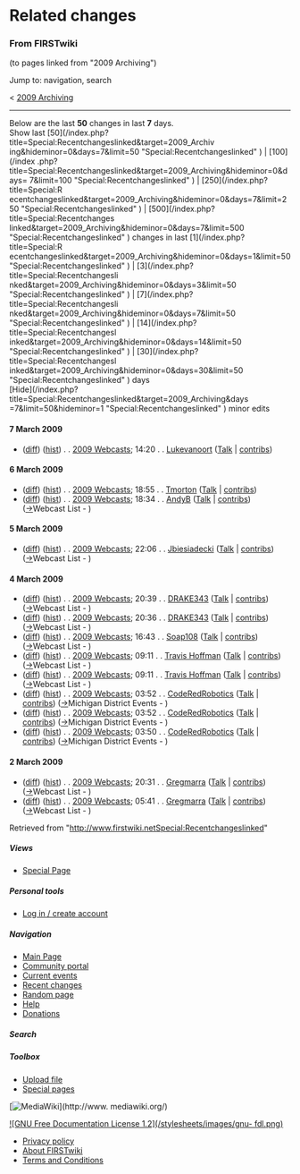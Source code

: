 # Related changes

### From FIRSTwiki

(to pages linked from "2009 Archiving")

Jump to: navigation, search

&lt; [2009 Archiving](/index.php?title=2009_Archiving&redirect=no "2009
Archiving" )  

* * *

Below are the last **50** changes in last **7** days.  
Show last [50](/index.php?title=Special:Recentchangeslinked&target=2009_Archiv
ing&hideminor=0&days=7&limit=50 "Special:Recentchangeslinked" ) | [100](/index
.php?title=Special:Recentchangeslinked&target=2009_Archiving&hideminor=0&days=
7&limit=100 "Special:Recentchangeslinked" ) | [250](/index.php?title=Special:R
ecentchangeslinked&target=2009_Archiving&hideminor=0&days=7&limit=250
"Special:Recentchangeslinked" ) | [500](/index.php?title=Special:Recentchanges
linked&target=2009_Archiving&hideminor=0&days=7&limit=500
"Special:Recentchangeslinked" ) changes in last [1](/index.php?title=Special:R
ecentchangeslinked&target=2009_Archiving&hideminor=0&days=1&limit=50
"Special:Recentchangeslinked" ) | [3](/index.php?title=Special:Recentchangesli
nked&target=2009_Archiving&hideminor=0&days=3&limit=50
"Special:Recentchangeslinked" ) | [7](/index.php?title=Special:Recentchangesli
nked&target=2009_Archiving&hideminor=0&days=7&limit=50
"Special:Recentchangeslinked" ) | [14](/index.php?title=Special:Recentchangesl
inked&target=2009_Archiving&hideminor=0&days=14&limit=50
"Special:Recentchangeslinked" ) | [30](/index.php?title=Special:Recentchangesl
inked&target=2009_Archiving&hideminor=0&days=30&limit=50
"Special:Recentchangeslinked" ) days  
[Hide](/index.php?title=Special:Recentchangeslinked&target=2009_Archiving&days
=7&limit=50&hideminor=1 "Special:Recentchangeslinked" ) minor edits

#### 7 March 2009

  * ([diff](/index.php?title=2009_Webcasts&curid=8211&diff=71284&oldid=71276 "2009 Webcasts" )) ([hist](/index.php?title=2009_Webcasts&curid=8211&action=history "2009 Webcasts" )) . . [2009 Webcasts](2009_Webcasts "2009 Webcasts" ); 14:20 . . [Lukevanoort](User:Lukevanoort "User:Lukevanoort" ) ([Talk](User_talk:Lukevanoort "User talk:Lukevanoort" ) | [contribs](/index.php?title=Special:Contributions&target=Lukevanoort "Special:Contributions" ))

#### 6 March 2009

  * ([diff](/index.php?title=2009_Webcasts&curid=8211&diff=71276&oldid=71275 "2009 Webcasts" )) ([hist](/index.php?title=2009_Webcasts&curid=8211&action=history "2009 Webcasts" )) . . [2009 Webcasts](2009_Webcasts "2009 Webcasts" ); 18:55 . . [Tmorton](/index.php?title=User:Tmorton&action=edit "User:Tmorton" ) ([Talk](/index.php?title=User_talk:Tmorton&action=edit "User talk:Tmorton" ) | [contribs](/index.php?title=Special:Contributions&target=Tmorton "Special:Contributions" ))
  * ([diff](/index.php?title=2009_Webcasts&curid=8211&diff=71275&oldid=71272 "2009 Webcasts" )) ([hist](/index.php?title=2009_Webcasts&curid=8211&action=history "2009 Webcasts" )) . . [2009 Webcasts](2009_Webcasts "2009 Webcasts" ); 18:34 . . [AndyB](/index.php?title=User:AndyB&action=edit "User:AndyB" ) ([Talk](/index.php?title=User_talk:AndyB&action=edit "User talk:AndyB" ) | [contribs](/index.php?title=Special:Contributions&target=AndyB "Special:Contributions" )) ([→](2009_Webcasts#Webcast_List "2009 Webcasts" )Webcast List - )

#### 5 March 2009

  * ([diff](/index.php?title=2009_Webcasts&curid=8211&diff=71272&oldid=71236 "2009 Webcasts" )) ([hist](/index.php?title=2009_Webcasts&curid=8211&action=history "2009 Webcasts" )) . . [2009 Webcasts](2009_Webcasts "2009 Webcasts" ); 22:06 . . [Jbiesiadecki](/index.php?title=User:Jbiesiadecki&action=edit "User:Jbiesiadecki" ) ([Talk](/index.php?title=User_talk:Jbiesiadecki&action=edit "User talk:Jbiesiadecki" ) | [contribs](/index.php?title=Special:Contributions&target=Jbiesiadecki "Special:Contributions" )) ([→](2009_Webcasts#Webcast_List "2009 Webcasts" )Webcast List - )

#### 4 March 2009

  * ([diff](/index.php?title=2009_Webcasts&curid=8211&diff=71236&oldid=71235 "2009 Webcasts" )) ([hist](/index.php?title=2009_Webcasts&curid=8211&action=history "2009 Webcasts" )) . . [2009 Webcasts](2009_Webcasts "2009 Webcasts" ); 20:39 . . [DRAKE343](/index.php?title=User:DRAKE343&action=edit "User:DRAKE343" ) ([Talk](/index.php?title=User_talk:DRAKE343&action=edit "User talk:DRAKE343" ) | [contribs](/index.php?title=Special:Contributions&target=DRAKE343 "Special:Contributions" )) ([→](2009_Webcasts#Webcast_List "2009 Webcasts" )Webcast List - )
  * ([diff](/index.php?title=2009_Webcasts&curid=8211&diff=71235&oldid=71234 "2009 Webcasts" )) ([hist](/index.php?title=2009_Webcasts&curid=8211&action=history "2009 Webcasts" )) . . [2009 Webcasts](2009_Webcasts "2009 Webcasts" ); 20:36 . . [DRAKE343](/index.php?title=User:DRAKE343&action=edit "User:DRAKE343" ) ([Talk](/index.php?title=User_talk:DRAKE343&action=edit "User talk:DRAKE343" ) | [contribs](/index.php?title=Special:Contributions&target=DRAKE343 "Special:Contributions" )) ([→](2009_Webcasts#Webcast_List "2009 Webcasts" )Webcast List - )
  * ([diff](/index.php?title=2009_Webcasts&curid=8211&diff=71234&oldid=71233 "2009 Webcasts" )) ([hist](/index.php?title=2009_Webcasts&curid=8211&action=history "2009 Webcasts" )) . . [2009 Webcasts](2009_Webcasts "2009 Webcasts" ); 16:43 . . [Soap108](/index.php?title=User:Soap108&action=edit "User:Soap108" ) ([Talk](/index.php?title=User_talk:Soap108&action=edit "User talk:Soap108" ) | [contribs](/index.php?title=Special:Contributions&target=Soap108 "Special:Contributions" )) ([→](2009_Webcasts#Webcast_List "2009 Webcasts" )Webcast List - )
  * ([diff](/index.php?title=2009_Webcasts&curid=8211&diff=71233&oldid=71232 "2009 Webcasts" )) ([hist](/index.php?title=2009_Webcasts&curid=8211&action=history "2009 Webcasts" )) . . [2009 Webcasts](2009_Webcasts "2009 Webcasts" ); 09:11 . . [Travis Hoffman](/index.php?title=User:Travis_Hoffman&action=edit "User:Travis Hoffman" ) ([Talk](/index.php?title=User_talk:Travis_Hoffman&action=edit "User talk:Travis Hoffman" ) | [contribs](/index.php?title=Special:Contributions&target=Travis+Hoffman "Special:Contributions" )) ([→](2009_Webcasts#Webcast_List "2009 Webcasts" )Webcast List - )
  * ([diff](/index.php?title=2009_Webcasts&curid=8211&diff=71232&oldid=71225 "2009 Webcasts" )) ([hist](/index.php?title=2009_Webcasts&curid=8211&action=history "2009 Webcasts" )) . . [2009 Webcasts](2009_Webcasts "2009 Webcasts" ); 09:11 . . [Travis Hoffman](/index.php?title=User:Travis_Hoffman&action=edit "User:Travis Hoffman" ) ([Talk](/index.php?title=User_talk:Travis_Hoffman&action=edit "User talk:Travis Hoffman" ) | [contribs](/index.php?title=Special:Contributions&target=Travis+Hoffman "Special:Contributions" )) ([→](2009_Webcasts#Webcast_List "2009 Webcasts" )Webcast List - )
  * ([diff](/index.php?title=2009_Webcasts&curid=8211&diff=71225&oldid=71224 "2009 Webcasts" )) ([hist](/index.php?title=2009_Webcasts&curid=8211&action=history "2009 Webcasts" )) . . [2009 Webcasts](2009_Webcasts "2009 Webcasts" ); 03:52 . . [CodeRedRobotics](/index.php?title=User:CodeRedRobotics&action=edit "User:CodeRedRobotics" ) ([Talk](/index.php?title=User_talk:CodeRedRobotics&action=edit "User talk:CodeRedRobotics" ) | [contribs](/index.php?title=Special:Contributions&target=CodeRedRobotics "Special:Contributions" )) ([→](2009_Webcasts#Michigan_District_Events "2009 Webcasts" )Michigan District Events - )
  * ([diff](/index.php?title=2009_Webcasts&curid=8211&diff=71224&oldid=71223 "2009 Webcasts" )) ([hist](/index.php?title=2009_Webcasts&curid=8211&action=history "2009 Webcasts" )) . . [2009 Webcasts](2009_Webcasts "2009 Webcasts" ); 03:52 . . [CodeRedRobotics](/index.php?title=User:CodeRedRobotics&action=edit "User:CodeRedRobotics" ) ([Talk](/index.php?title=User_talk:CodeRedRobotics&action=edit "User talk:CodeRedRobotics" ) | [contribs](/index.php?title=Special:Contributions&target=CodeRedRobotics "Special:Contributions" )) ([→](2009_Webcasts#Michigan_District_Events "2009 Webcasts" )Michigan District Events - )
  * ([diff](/index.php?title=2009_Webcasts&curid=8211&diff=71223&oldid=71162 "2009 Webcasts" )) ([hist](/index.php?title=2009_Webcasts&curid=8211&action=history "2009 Webcasts" )) . . [2009 Webcasts](2009_Webcasts "2009 Webcasts" ); 03:50 . . [CodeRedRobotics](/index.php?title=User:CodeRedRobotics&action=edit "User:CodeRedRobotics" ) ([Talk](/index.php?title=User_talk:CodeRedRobotics&action=edit "User talk:CodeRedRobotics" ) | [contribs](/index.php?title=Special:Contributions&target=CodeRedRobotics "Special:Contributions" )) ([→](2009_Webcasts#Michigan_District_Events "2009 Webcasts" )Michigan District Events - )

#### 2 March 2009

  * ([diff](/index.php?title=2009_Webcasts&curid=8211&diff=71162&oldid=71160 "2009 Webcasts" )) ([hist](/index.php?title=2009_Webcasts&curid=8211&action=history "2009 Webcasts" )) . . [2009 Webcasts](2009_Webcasts "2009 Webcasts" ); 20:31 . . [Gregmarra](/index.php?title=User:Gregmarra&action=edit "User:Gregmarra" ) ([Talk](/index.php?title=User_talk:Gregmarra&action=edit "User talk:Gregmarra" ) | [contribs](/index.php?title=Special:Contributions&target=Gregmarra "Special:Contributions" )) ([→](2009_Webcasts#Webcast_List "2009 Webcasts" )Webcast List - )
  * ([diff](/index.php?title=2009_Webcasts&curid=8211&diff=71160&oldid=71125 "2009 Webcasts" )) ([hist](/index.php?title=2009_Webcasts&curid=8211&action=history "2009 Webcasts" )) . . [2009 Webcasts](2009_Webcasts "2009 Webcasts" ); 05:41 . . [Gregmarra](/index.php?title=User:Gregmarra&action=edit "User:Gregmarra" ) ([Talk](/index.php?title=User_talk:Gregmarra&action=edit "User talk:Gregmarra" ) | [contribs](/index.php?title=Special:Contributions&target=Gregmarra "Special:Contributions" )) ([→](2009_Webcasts#Webcast_List "2009 Webcasts" )Webcast List - )

Retrieved from
"<http://www.firstwiki.netSpecial:Recentchangeslinked>"

##### Views

  * [Special Page](Special:Recentchangeslinked/2009_Archiving)

##### Personal tools

  * [Log in / create account](/index.php?title=Special:Userlogin&returnto=Special:Recentchangeslinked)

[](Main_Page "Main Page" )

##### Navigation

  * [Main Page](Main_Page)
  * [Community portal](FIRSTwiki:Community_portal)
  * [Current events](Current_events)
  * [Recent changes](Special:Recentchanges)
  * [Random page](Special:Random)
  * [Help](Help:Contents)
  * [Donations](FIRSTwiki:Site_support)

##### Search



##### Toolbox

  * [Upload file](Special:Upload)
  * [Special pages](Special:Specialpages)

[![MediaWiki](/skins/common/images/poweredby_mediawiki_88x31.png)](http://www.
mediawiki.org/)

[![GNU Free Documentation License 1.2](/stylesheets/images/gnu-
fdl.png)](http://www.gnu.org/copyleft/fdl.html)

  * [Privacy policy](FIRSTwiki:Privacy_policy "FIRSTwiki:Privacy policy" )
  * [About FIRSTwiki](FIRSTwiki:About "FIRSTwiki:About" )
  * [Terms and Conditions](FIRSTwiki:Terms_and_conditions "FIRSTwiki:Terms and conditions" )

